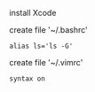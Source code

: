 install Xcode

create file '~/.bashrc'
```
alias ls='ls -G'
```

create file '~/.vimrc'
```
syntax on
```
